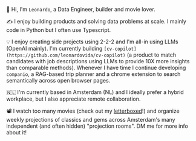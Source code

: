 👋 Hi, I'm `Leonardo`, a Data Engineer, builder and movie lover.

✍️ I enjoy building products and solving data problems at scale. I mainly code in Python but I often use Typescript.

💡 I enjoy creating side projects using 2-2-2 and I'm all-in using LLMs (OpenAI mainly). I'm currently building `[cv-copilot](https://github.com/leonardovida/cv-copilot)` (a product to match candidates with job descriptions using LLMs to provide 10X more insights than comparable methods). Whenever I have time I continue developing `companio`, a RAG-based trip planner and a chrome extension to search semantically across open browser pages. 

🇳🇱 I'm currently based in Amsterdam (NL) and I ideally prefer a hybrid workplace, but I also appreciate remote collaboration.

📽️ I watch too many movies (check out my [letterboxed](https://letterboxd.com/leonardovida/)!) and organize weekly projections of classics and gems across Amsterdam's many independent (and often hidden) "projection rooms". DM me for more info about it!

<!--
**leonardovida/leonardovida** is a ✨ _special_ ✨ repository because its `README.md` (this file) appears on your GitHub profile.-->
